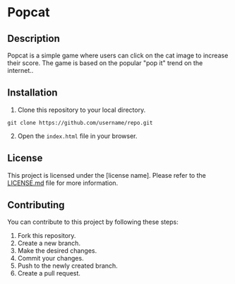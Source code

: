 # Popcat

## Description

Popcat is a simple game where users can click on the cat image to increase their score. The game is based on the popular "pop it" trend on the internet..

## Installation

1. Clone this repository to your local directory.

```
git clone https://github.com/username/repo.git
```

2. Open the `index.html` file in your browser.

## License

This project is licensed under the [license name]. Please refer to the [LICENSE.md](LICENSE.md) file for more information.

## Contributing

You can contribute to this project by following these steps:

1. Fork this repository.
2. Create a new branch.
3. Make the desired changes.
4. Commit your changes.
5. Push to the newly created branch.
6. Create a pull request.

